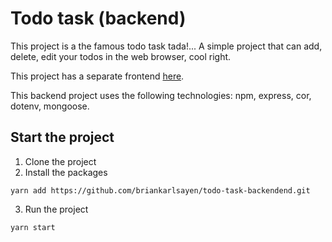 # Todo task (backend)

This project is a the famous todo task tada!... A simple project that can add, delete, edit your todos in the web browser, cool right. 

This project has a separate frontend [here](https://github.com/briankarlsayen/todo-task-frontend).

This backend project uses the following technologies: npm, express, cor, dotenv, mongoose. 


## Start the project

1. Clone the project
2. Install the packages
```
yarn add https://github.com/briankarlsayen/todo-task-backendend.git
```
3. Run the project
```
yarn start
```
    
